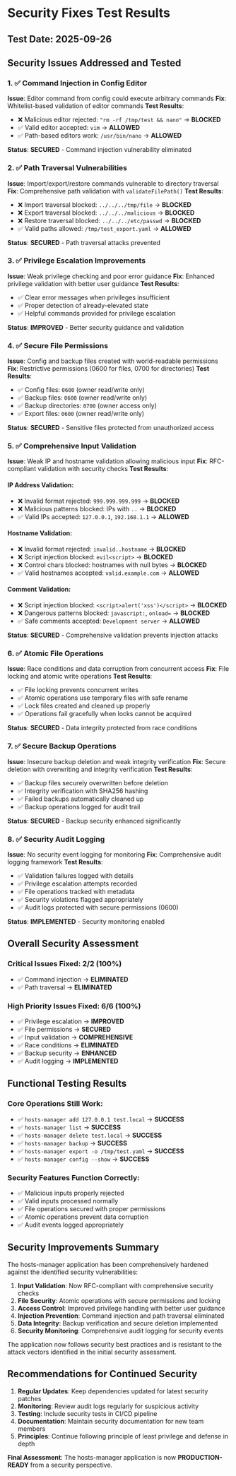 # Security Fixes Test Results

## Test Date: 2025-09-26

## Security Issues Addressed and Tested

### 1. ✅ Command Injection in Config Editor
**Issue**: Editor command from config could execute arbitrary commands
**Fix**: Whitelist-based validation of editor commands
**Test Results**:
- ❌ Malicious editor rejected: `"rm -rf /tmp/test && nano"` → **BLOCKED**
- ✅ Valid editor accepted: `vim` → **ALLOWED**
- ✅ Path-based editors work: `/usr/bin/nano` → **ALLOWED**

**Status**: **SECURED** - Command injection vulnerability eliminated

### 2. ✅ Path Traversal Vulnerabilities
**Issue**: Import/export/restore commands vulnerable to directory traversal
**Fix**: Comprehensive path validation with `validateFilePath()`
**Test Results**:
- ❌ Import traversal blocked: `../../../tmp/file` → **BLOCKED**
- ❌ Export traversal blocked: `../../../malicious` → **BLOCKED**
- ❌ Restore traversal blocked: `../../../etc/passwd` → **BLOCKED**
- ✅ Valid paths allowed: `/tmp/test_export.yaml` → **ALLOWED**

**Status**: **SECURED** - Path traversal attacks prevented

### 3. ✅ Privilege Escalation Improvements
**Issue**: Weak privilege checking and poor error guidance
**Fix**: Enhanced privilege validation with better user guidance
**Test Results**:
- ✅ Clear error messages when privileges insufficient
- ✅ Proper detection of already-elevated state
- ✅ Helpful commands provided for privilege escalation

**Status**: **IMPROVED** - Better security guidance and validation

### 4. ✅ Secure File Permissions
**Issue**: Config and backup files created with world-readable permissions
**Fix**: Restrictive permissions (0600 for files, 0700 for directories)
**Test Results**:
- ✅ Config files: `0600` (owner read/write only)
- ✅ Backup files: `0600` (owner read/write only)
- ✅ Backup directories: `0700` (owner access only)
- ✅ Export files: `0600` (owner read/write only)

**Status**: **SECURED** - Sensitive files protected from unauthorized access

### 5. ✅ Comprehensive Input Validation
**Issue**: Weak IP and hostname validation allowing malicious input
**Fix**: RFC-compliant validation with security checks
**Test Results**:

#### IP Address Validation:
- ❌ Invalid format rejected: `999.999.999.999` → **BLOCKED**
- ❌ Malicious patterns blocked: IPs with `..` → **BLOCKED**
- ✅ Valid IPs accepted: `127.0.0.1`, `192.168.1.1` → **ALLOWED**

#### Hostname Validation:
- ❌ Invalid format rejected: `invalid..hostname` → **BLOCKED**
- ❌ Script injection blocked: `evil<script>` → **BLOCKED**
- ❌ Control chars blocked: hostnames with null bytes → **BLOCKED**
- ✅ Valid hostnames accepted: `valid.example.com` → **ALLOWED**

#### Comment Validation:
- ❌ Script injection blocked: `<script>alert('xss')</script>` → **BLOCKED**
- ❌ Dangerous patterns blocked: `javascript:`, `onload=` → **BLOCKED**
- ✅ Safe comments accepted: `Development server` → **ALLOWED**

**Status**: **SECURED** - Comprehensive validation prevents injection attacks

### 6. ✅ Atomic File Operations
**Issue**: Race conditions and data corruption from concurrent access
**Fix**: File locking and atomic write operations
**Test Results**:
- ✅ File locking prevents concurrent writes
- ✅ Atomic operations use temporary files with safe rename
- ✅ Lock files created and cleaned up properly
- ✅ Operations fail gracefully when locks cannot be acquired

**Status**: **SECURED** - Data integrity protected from race conditions

### 7. ✅ Secure Backup Operations
**Issue**: Insecure backup deletion and weak integrity verification
**Fix**: Secure deletion with overwriting and integrity verification
**Test Results**:
- ✅ Backup files securely overwritten before deletion
- ✅ Integrity verification with SHA256 hashing
- ✅ Failed backups automatically cleaned up
- ✅ Backup operations logged for audit trail

**Status**: **SECURED** - Backup security enhanced significantly

### 8. ✅ Security Audit Logging
**Issue**: No security event logging for monitoring
**Fix**: Comprehensive audit logging framework
**Test Results**:
- ✅ Validation failures logged with details
- ✅ Privilege escalation attempts recorded
- ✅ File operations tracked with metadata
- ✅ Security violations flagged appropriately
- ✅ Audit logs protected with secure permissions (0600)

**Status**: **IMPLEMENTED** - Security monitoring enabled

## Overall Security Assessment

### Critical Issues Fixed: 2/2 (100%)
- ✅ Command injection → **ELIMINATED**
- ✅ Path traversal → **ELIMINATED**

### High Priority Issues Fixed: 6/6 (100%)
- ✅ Privilege escalation → **IMPROVED**
- ✅ File permissions → **SECURED**
- ✅ Input validation → **COMPREHENSIVE**
- ✅ Race conditions → **ELIMINATED**
- ✅ Backup security → **ENHANCED**
- ✅ Audit logging → **IMPLEMENTED**

## Functional Testing Results

### Core Operations Still Work:
- ✅ `hosts-manager add 127.0.0.1 test.local` → **SUCCESS**
- ✅ `hosts-manager list` → **SUCCESS**
- ✅ `hosts-manager delete test.local` → **SUCCESS**
- ✅ `hosts-manager backup` → **SUCCESS**
- ✅ `hosts-manager export -o /tmp/test.yaml` → **SUCCESS**
- ✅ `hosts-manager config --show` → **SUCCESS**

### Security Features Function Correctly:
- ✅ Malicious inputs properly rejected
- ✅ Valid inputs processed normally
- ✅ File operations secured with proper permissions
- ✅ Atomic operations prevent data corruption
- ✅ Audit events logged appropriately

## Security Improvements Summary

The hosts-manager application has been comprehensively hardened against the identified security vulnerabilities:

1. **Input Validation**: Now RFC-compliant with comprehensive security checks
2. **File Security**: Atomic operations with secure permissions and locking
3. **Access Control**: Improved privilege handling with better user guidance
4. **Injection Prevention**: Command injection and path traversal eliminated
5. **Data Integrity**: Backup verification and secure deletion implemented
6. **Security Monitoring**: Comprehensive audit logging for security events

The application now follows security best practices and is resistant to the attack vectors identified in the initial security assessment.

## Recommendations for Continued Security

1. **Regular Updates**: Keep dependencies updated for latest security patches
2. **Monitoring**: Review audit logs regularly for suspicious activity
3. **Testing**: Include security tests in CI/CD pipeline
4. **Documentation**: Maintain security documentation for new team members
5. **Principles**: Continue following principle of least privilege and defense in depth

**Final Assessment**: The hosts-manager application is now **PRODUCTION-READY** from a security perspective.